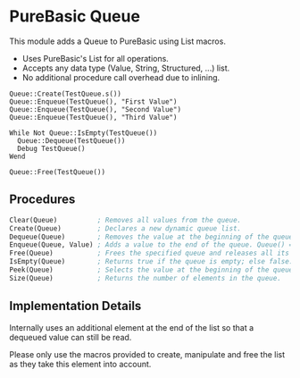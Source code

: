 # PureBasic Queue
This module adds a Queue to PureBasic using List macros.

- Uses PureBasic's List for all operations.
- Accepts any data type (Value, String, Structured, ...) list.
- No additional procedure call overhead due to inlining.

```
Queue::Create(TestQueue.s())
Queue::Enqueue(TestQueue(), "First Value")
Queue::Enqueue(TestQueue(), "Second Value")
Queue::Enqueue(TestQueue(), "Third Value")

While Not Queue::IsEmpty(TestQueue())
  Queue::Dequeue(TestQueue())
  Debug TestQueue()
Wend

Queue::Free(TestQueue())
```

## Procedures

```PureBasic
Clear(Queue)          ; Removes all values from the queue.
Create(Queue)         ; Declares a new dynamic queue list.
Dequeue(Queue)        ; Removes the value at the beginning of the queue. Queue() = Dequeued Value.
Enqueue(Queue, Value) ; Adds a value to the end of the queue. Queue() = Enqueued Value.
Free(Queue)           ; Frees the specified queue and releases all its associated memory.
IsEmpty(Queue)        ; Returns true if the queue is empty; else false.
Peek(Queue)           ; Selects the value at the beginning of the queue without removing it.
Size(Queue)           ; Returns the number of elements in the queue.
```

## Implementation Details
Internally uses an additional element at the end of the list so that a dequeued value can still be read.

Please only use the macros provided to create, manipulate and free the list as they take this element into account.
